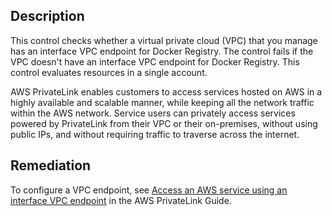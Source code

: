 ## Description

This control checks whether a virtual private cloud (VPC) that you manage has an interface VPC endpoint for Docker Registry. The control fails if the VPC doesn't have an interface VPC endpoint for Docker Registry. This control evaluates resources in a single account.

AWS PrivateLink enables customers to access services hosted on AWS in a highly available and scalable manner, while keeping all the network traffic within the AWS network. Service users can privately access services powered by PrivateLink from their VPC or their on-premises, without using public IPs, and without requiring traffic to traverse across the internet.

## Remediation

To configure a VPC endpoint, see [Access an AWS service using an interface VPC endpoint](https://docs.aws.amazon.com/vpc/latest/privatelink/create-interface-endpoint.html) in the AWS PrivateLink Guide.